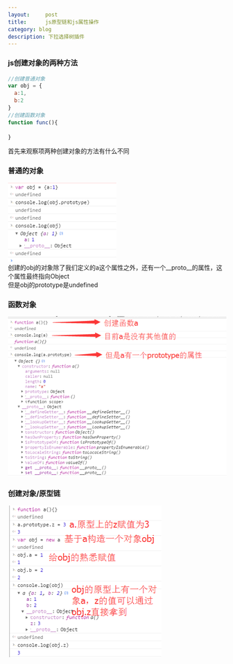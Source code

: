 ```yaml
---
layout:     post
title:      js原型链和js属性操作
category: blog
description: 下拉选择树插件
---   
```

### js创建对象的两种方法   

```javascript
//创建普通对象
var obj = {
  a:1,
  b:2
}
//创建函数对象
function func(){

}

```   

首先来观察项两种创建对象的方法有什么不同    

### 普通的对象   

![](images/newImg/12.png)   
创建的obj的对象除了我们定义的a这个属性之外，还有一个__proto__的属性，这个属性最终指向Object   
但是obj的prototype是undefined   

### 函数对象   

![](images/newImg/13.png)   

### 创建对象/原型链   

![](images/newImg/14.png)  
